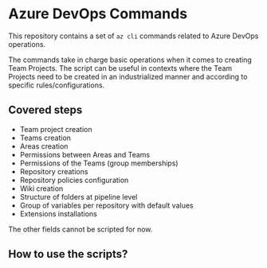 # Azure DevOps Commands
This repository contains a set of `az cli` commands related to Azure DevOps operations.

The commands take in charge basic operations when it comes to creating Team Projects.
The script can be useful in contexts where the Team Projects need to be created in an industrialized manner and according to specific rules/configurations.

## Covered steps
 - Team project creation
 - Teams creation
 - Areas creation
 - Permissions between Areas and Teams
 - Permissions of the Teams (group memberships)
 - Repository creations
 - Repository policies configuration
 - Wiki creation
 - Structure of folders at pipeline level
 - Group of variables per repository with default values
 - Extensions installations

The other fields cannot be scripted for now.

## How to use the scripts?